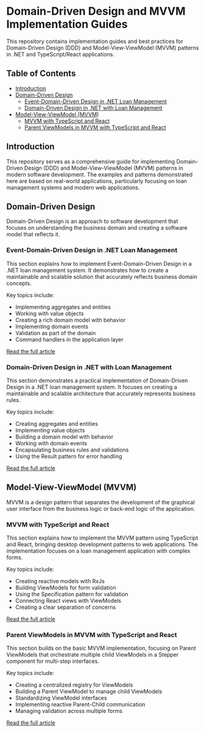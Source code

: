 # Domain-Driven Design and MVVM Implementation Guides

This repository contains implementation guides and best practices for Domain-Driven Design (DDD) and Model-View-ViewModel (MVVM) patterns in .NET and TypeScript/React applications.

## Table of Contents

- [Introduction](#introduction)
- [Domain-Driven Design](#domain-driven-design)
  - [Event-Domain-Driven Design in .NET Loan Management](#event-domain-driven-design-in-net-loan-management)
  - [Domain-Driven Design in .NET with Loan Management](#domain-driven-design-in-net-with-loan-management)
- [Model-View-ViewModel (MVVM)](#model-view-viewmodel-mvvm)
  - [MVVM with TypeScript and React](#mvvm-with-typescript-and-react)
  - [Parent ViewModels in MVVM with TypeScript and React](#parent-viewmodels-in-mvvm-with-typescript-and-react)

## Introduction

This repository serves as a comprehensive guide for implementing Domain-Driven Design (DDD) and Model-View-ViewModel (MVVM) patterns in modern software development. The examples and patterns demonstrated here are based on real-world applications, particularly focusing on loan management systems and modern web applications.

## Domain-Driven Design

Domain-Driven Design is an approach to software development that focuses on understanding the business domain and creating a software model that reflects it.

### Event-Domain-Driven Design in .NET Loan Management

This section explains how to implement Event-Domain-Driven Design in a .NET loan management system. It demonstrates how to create a maintainable and scalable solution that accurately reflects business domain concepts.

Key topics include:
- Implementing aggregates and entities
- Working with value objects
- Creating a rich domain model with behavior
- Implementing domain events
- Validation as part of the domain
- Command handlers in the application layer

[Read the full article](https://override.dev/implementing-event-domain-driven-design-in-a-net-loan-management-system)

### Domain-Driven Design in .NET with Loan Management

This section demonstrates a practical implementation of Domain-Driven Design in a .NET loan management system. It focuses on creating a maintainable and scalable architecture that accurately represents business rules.

Key topics include:
- Creating aggregates and entities
- Implementing value objects
- Building a domain model with behavior
- Working with domain events
- Encapsulating business rules and validations
- Using the Result pattern for error handling

[Read the full article](https://override.dev/implementing-domain-driven-design-in-net-with-loan-management)

## Model-View-ViewModel (MVVM)

MVVM is a design pattern that separates the development of the graphical user interface from the business logic or back-end logic of the application.

### MVVM with TypeScript and React

This section explains how to implement the MVVM pattern using TypeScript and React, bringing desktop development patterns to web applications. The implementation focuses on a loan management application with complex forms.

Key topics include:
- Creating reactive models with RxJs
- Building ViewModels for form validation
- Using the Specification pattern for validation
- Connecting React views with ViewModels
- Creating a clear separation of concerns

[Read the full article](https://override.dev/mvvm-with-typescript-and-react-for-net-developers)

### Parent ViewModels in MVVM with TypeScript and React

This section builds on the basic MVVM implementation, focusing on Parent ViewModels that orchestrate multiple child ViewModels in a Stepper component for multi-step interfaces.

Key topics include:
- Creating a centralized registry for ViewModels
- Building a Parent ViewModel to manage child ViewModels
- Standardizing ViewModel interfaces
- Implementing reactive Parent-Child communication
- Managing validation across multiple forms

[Read the full article](https://override.dev/mastering-mvvm-with-typescript-and-react-part-2-parent-viewmodels)
